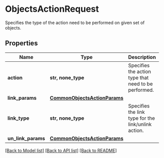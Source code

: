 # ObjectsActionRequest

Specifies the type of the action need to be performed on given set of objects.

## Properties
Name | Type | Description | Notes
------------ | ------------- | ------------- | -------------
**action** | **str, none_type** | Specifies the action type that need to be performed. | [optional] 
**link_params** | [**CommonObjectsActionParams**](CommonObjectsActionParams.md) |  | [optional] 
**link_type** | **str, none_type** | Specifies the link type for the link/unlink action. | [optional] 
**un_link_params** | [**CommonObjectsActionParams**](CommonObjectsActionParams.md) |  | [optional] 

[[Back to Model list]](../README.md#documentation-for-models) [[Back to API list]](../README.md#documentation-for-api-endpoints) [[Back to README]](../README.md)


